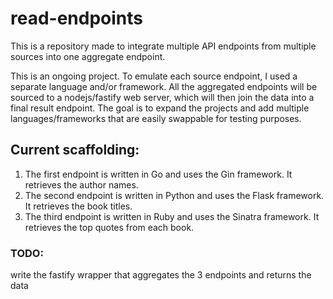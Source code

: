 # read-endpoints
This is a repository made to integrate multiple API endpoints from multiple sources into one aggregate endpoint.

This is an ongoing project. 
To emulate each source endpoint, I used a separate language and/or framework.
All the aggregated endpoints will be sourced to a nodejs/fastify web server, which will then join the data into a final result endpoint. 
The goal is to expand the projects and add multiple languages/frameworks that are easily swappable for testing purposes.

## Current scaffolding:
1. The first endpoint is written in Go and uses the Gin framework. It retrieves the author names.
2. The second endpoint is written in Python and uses the Flask framework. It retrieves the book titles.
3. The third endpoint is written in Ruby and uses the Sinatra framework. It retrieves the top quotes from each book.

### TODO:
write the fastify wrapper that aggregates the 3 endpoints and returns the data 

